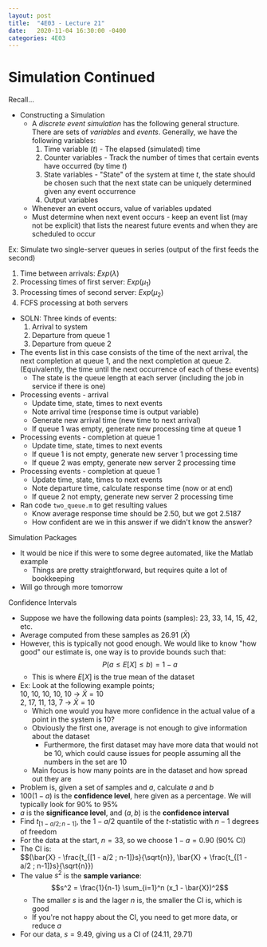 ```yaml
---
layout: post
title:  "4E03 - Lecture 21"
date:   2020-11-04 16:30:00 -0400
categories: 4E03
---
```


Simulation Continued
===

Recall...
- Constructing a Simulation
    - A *discrete event simulation* has the following general structure. There are sets of *variables* and *events*. Generally, we have the following variables:
        1. Time variable (*t*) - The elapsed (simulated) time
        2. Counter variables - Track the number of times that certain events have occurred (by time *t*)
        3. State variables - "State" of the system at time *t*, the state should be chosen such that the next state can be uniquely determined given any event occurrence
        4. Output variables
    - Whenever an event occurs, value of variables updated
    - Must determine when next event occurs - keep an event list (may not be explicit) that lists the nearest future events and when they are scheduled to occur

Ex: Simulate two single-server queues in series (output of the first feeds the second)
1. Time between arrivals: $Exp(\lambda)$
2. Processing times of first server: $Exp(\mu_1)$
3. Processing times of second server: $Exp(\mu_2)$
4. FCFS processing at both servers
- SOLN: Three kinds of events:
    1. Arrival to system
    2. Departure from queue 1
    3. Departure from queue 2
- The events list in this case consists of the time of the next arrival, the next completion at queue 1, and the next completion at queue 2. (Equivalently, the time until the next occurrence of each of these events)
    - The state is the queue length at each server (including the job in service if there is one)
- Processing events - arrival
    - Update time, state, times to next events
    - Note arrival time (response time is output variable)
    - Generate new arrival time (new time to next arrival)
    - If queue 1 was empty, generate new processing time at queue 1
- Processing events - completion at queue 1
    - Update time, state, times to next events
    - If queue 1 is not empty, generate new server 1 processing time
    - If queue 2 was empty, generate new server 2 processing time
- Processing events - completion at queue 1
    - Update time, state, times to next events
    - Note departure time, calculate response time (now or at end)
    - If queue 2 not empty, generate new server 2 processing time
- Ran code `two_queue.m` to get resulting values
    - Know average response time should be 2.50, but we got 2.5187
    - How confident are we in this answer if we didn't know the answer?

Simulation Packages
- It would be nice if this were to some degree automated, like the Matlab example
    - Things are pretty straightforward, but requires quite a lot of bookkeeping
- Will go through more tomorrow

Confidence Intervals
- Suppose we have the following data points (samples): 23, 33, 14, 15, 42, etc.
- Average computed from these samples as 26.91 ($\bar{X}$)
- However, this is typically not good enough. We would like to know "how good" our estimate is, one way is to provide bounds such that:  
$$P(a \leq E[X] \leq b) = 1-a$$
    - This is where $E[X]$ is the true mean of the dataset
- Ex: Look at the following example points;  
10, 10, 10, 10, 10 -> $\bar{X} = 10$  
2, 17, 11, 13, 7 -> $\bar{X} = 10$  
    - Which one would you have more confidence in the actual value of a point in the system is 10?
    - Obviously the first one, average is not enough to give information about the dataset
        - Furthermore, the first dataset may have more data that would not be 10, which could cause issues for people assuming all the numbers in the set are 10
    - Main focus is how many points are in the dataset and how spread out they are
- Problem is, given a set of samples and *a*, calculate *a* and *b*
- $100(1-a)$ is the **confidence level**, here given as a percentage. We will typically look for 90% to 95%
- $a$ is the **significance level**, and $(a,b)$ is the **confidence interval**
- Find $t_{[1 - a/2 ; n-1]}$, the $1 - a/2$ quantile of the *t*-statistic with $n-1$ degrees of freedom
- For the data at the start, $n=33$, so we choose $1 - a = 0.90$ (90% CI)
- The CI is:  
$$(\bar{X} - \frac{t_{[1 - a/2 ; n-1]}s}{\sqrt{n}}, \bar{X} + \frac{t_{[1 - a/2 ; n-1]}s}{\sqrt{n}})
- The value $s^2$ is the **sample variance**:  
$$s^2 = \frac{1}{n-1} \sum_{i=1}^n (x_1 - \bar{X})^2$$
    - The smaller *s* is and the lager *n* is, the smaller the CI is, which is good
    - If you're not happy about the CI, you need to get more data, or reduce *a*
- For our data, $s=9.49$, giving us a CI of (24.11, 29.71)